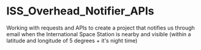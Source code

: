 # ISS_Overhead_Notifier_APIs
Working with requests and APIs to create a project that notifies us through email when the International Space Station is nearby and visible (within a latitude and longitude of 5 degrees + it's night time)

